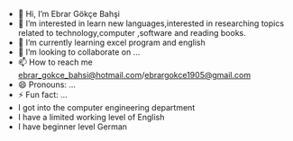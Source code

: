 - 👋 Hi, I’m Ebrar Gökçe Bahşi
- 👀 I’m interested in learn new languages,interested in researching topics related to technology,computer ,software and reading books.
- 🌱 I’m currently learning excel program and english
- 💞️ I’m looking to collaborate on ...
- 📫 How to reach me ebrar_gokce_bahsi@hotmail.com/ebrargokce1905@gmail.com
- 😄 Pronouns: ...
- ⚡ Fun fact: ...
- I got into the computer engineering department
- I have a limited working level of English
- I have beginner level German
<!---
ebrargokce1905/ebrargokce1905 is a ✨ special ✨ repository because its `README.md` (this file) appears on your GitHub profile.
You can click the Preview link to take a look at your changes.
--->
